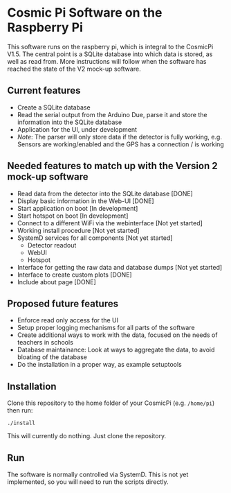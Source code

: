 # Cosmic Pi Software on the Raspberry Pi

This software runs on the raspberry pi, which is integral to the CosmicPi V1.5.
The central point is a SQLite database into which data is stored, as well as read from.
More instructions will follow when the software has reached the state of the V2 mock-up software.

## Current features
*   Create a SQLite database
*   Read the serial output from the Arduino Due, parse it and store the information into the SQLite database
*   Application for the UI, under development
*   *Note*: The parser will only store data if the detector is fully working, e.g. Sensors are working/enabled and the GPS has a connection / is working


## Needed features to match up with the Version 2 mock-up software
*   Read data from the detector into the SQLite database    [DONE]
*   Display basic information in the Web-UI                 [DONE]
*   Start application on boot                               [In development]
*   Start hotspot on boot                                   [In development]
*   Connect to a different WiFi via the webinterface        [Not yet started]
*   Working install procedure                               [Not yet started]
*   SystemD services for all components                     [Not yet started]
    *   Detector readout
    *   WebUI
    *   Hotspot
* Interface for getting the raw data and database dumps     [Not yet started]
* Interface to create custom plots                          [DONE]
* Include about page                                        [DONE]

## Proposed future features
* Enforce read only access for the UI
* Setup proper logging mechanisms for all parts of the software
* Create additional ways to work with the data, focused on the needs of teachers in schools
* Database maintainance: Look at ways to aggregate the data, to avoid bloating of the database
* Do the installation in a proper way, as example setuptools

## Installation
Clone this repository to the home folder of your CosmicPi (e.g. `/home/pi`)
then run:

```./install```

This will currently do nothing. Just clone the repository.

## Run
The software is normally controlled via SystemD. This is not yet implemented, so you will need to run the scripts directly.


